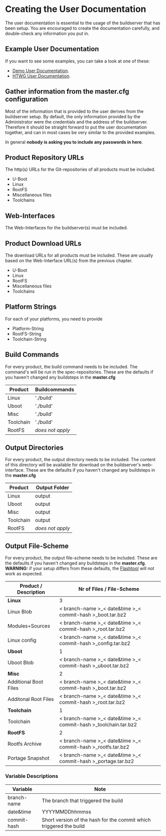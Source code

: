 # Creating the User Documentation
The user documentation is essential to the usage of the buildserver that has
been setup. You are encouraged to create the documentation carefully, and
double-check any information you put in. 

## Example User Documentation
If you want to see some examples, you can take a look at one of these:

* [Demo User Documentation](../examples/user-documentation-DEMO.md).  
* [HTWG User Documentation](../examples/user-documentation-HTWG.md).  

## Gather information from the **master.cfg configuration**
Most of the information that is provided to the user derives from the
buildserver setup. By default, the only information provided by the
Administrator were the credentials and the address of the buildserver. Therefore
it should be straight forward to put the user documentation together, and can in
most cases be very similar to the provided examples.

In general **nobody is asking you to include any passwords in here**.

## Product Repository URLs
The http(s) URLs for the Git-repositories of all products must be included.

* U-Boot
* Linux
* RootFS
* Miscellaneous files
* Toolchains

## Web-Interfaces
The Web-Interfaces for the buildserver(s) must be included.

## Product Download URLs
The download URLs for all products must be included. These are usually based on
the Web-Interface URL(s) from the previous chapter.

* U-Boot
* Linux
* RootFS
* Miscellaneous files
* Toolchains

## Platform Strings
For each of your platforms, you need to provide 
* Platform-String 
* RootFS-String 
* Toolchain-String

## Build Commands
For every product, the build command needs to be included. The command's will
be run in the spec-repositories.  These are the defaults if you haven't changed
any buildsteps in the **master.cfg**

Product | Buildcommands
--- | --- 
Linux | './build'
Uboot | './build'
Misc | './build'
Toolchain | './build'
RootFS | *does not apply*

## Output Directories
For every product, the output directory needs to be included.  The content of
this directory will be available for download on the buildserver's
web-interface.  These are the defaults if you haven't changed any buildsteps in
the **master.cfg**

Product | Output Folder
--- | --- 
Linux | output
Uboot | output 
Misc | output
Toolchain | output
RootFS | *does not apply*

## Output File-Scheme
For every product, the output file-scheme needs to be included.
These are the defaults if you haven't changed any buildsteps in the
**master.cfg**. **WARNING:** if your setup differs from these defaults, the
[Flashtool](../../background/design/flashtoolmd) will not work as expected.

Product / Description | Nr of Files / File-Scheme
--- | ---
**Linux** | 3
Linux Blob | < branch-name \>\_< date&time \>\_< commit-hash \>\_boot.tar.bz2
Modules+Sources | < branch-name \>\_< date&time \>\_< commit-hash \>\_root.tar.bz2
Linux config | < branch-name \>\_< date&time \>\_< commit-hash \>\_config.tar.bz2
**Uboot** | 1
Uboot Blob | < branch-name \>\_< date&time \>\_< commit-hash \>\_uboot.tar.bz2
**Misc** | 2
Additional Boot Files | < branch-name \>\_< date&time \>\_< commit-hash \>\_boot.tar.bz2
Additonal Root Files| < branch-name \>\_< date&time \>\_< commit-hash \>\_root.tar.bz2
**Toolchain** | 1
Toolchain | < branch-name \>\_< date&time \>\_< commit-hash \>\_toolchain.tar.bz2
**RootFS** | 2
Rootfs Archive | < branch-name \>\_< date&time \>\_< commit-hash \>\_rootfs.tar.bz2
Portage Snapshot | < branch-name \>\_< date&time \>\_< commit-hash \>\_portage.tar.bz2

### Variable Descriptions
Variable | Note
--- | ---
branch-name | The branch that triggered the build
date&time | YYYYMMDDhhmmss
commit-hash | Short version of the hash for the commit which triggered the build
